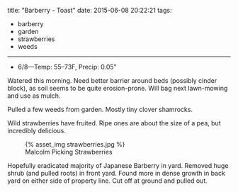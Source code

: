title: "Barberry - Toast"
date: 2015-06-08 20:22:21
tags:
  - barberry
  - garden
  - strawberries
  - weeds
---

- 6/8&mdash;Temp: 55&ndash;73F, Precip: 0.05"

Watered this morning. Need better barrier around beds (possibly cinder block),
as soil seems to be quite erosion-prone. Will bag next lawn-mowing and use as
mulch.

Pulled a few weeds from garden. Mostly tiny clover shamrocks.

Wild strawberries have fruited. Ripe ones are about the size of a pea, but
incredibly delicious.

<figure>
  {% asset_img strawberries.jpg %}
  <figcaption>Malcolm Picking Strawberries</figcaption>
</figure>

Hopefully eradicated majority of Japanese Barberry in yard. Removed huge shrub
(and pulled roots) in front yard. Found more in dense growth in back yard on
either side of property line. Cut off at ground and pulled out.
